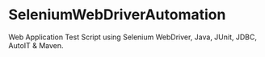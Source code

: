 # SeleniumWebDriverAutomation
Web Application Test Script using Selenium WebDriver, Java, JUnit, JDBC, AutoIT &amp; Maven. 
  

